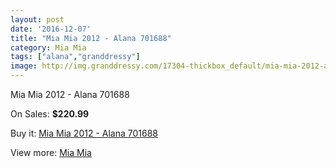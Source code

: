 ```yaml
---
layout: post
date: '2016-12-07'
title: "Mia Mia 2012 - Alana 701688"
category: Mia Mia
tags: ["alana","granddressy"]
image: http://img.granddressy.com/17304-thickbox_default/mia-mia-2012-alana-701688.jpg
---
```

Mia Mia 2012 - Alana 701688

On Sales: **$220.99**
<a href="https://www.granddressy.com/en/mia-mia/16306-mia-mia-2012-alana-701688.html"><amp-img layout="responsive" width="600" height="600" src="//img.granddressy.com/17304-thickbox_default/mia-mia-2012-alana-701688.jpg" alt="Mia Mia 2012 - Alana 701688 0" /></a>

Buy it: [Mia Mia 2012 - Alana 701688](https://www.granddressy.com/en/mia-mia/16306-mia-mia-2012-alana-701688.html "Mia Mia 2012 - Alana 701688")

View more: [Mia Mia](https://www.granddressy.com/en/283-mia-mia "Mia Mia")